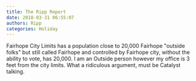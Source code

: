 ```yaml
---
title: The Ripp Report
date: 2018-03-31 06:55:07
authors: Ripp
categories: Holiday
---
```


 Fairhope City Limits has a population close to 20,000 Fairhope "outside  folks" but still called Fairhope and controlled by Fairhope city, without the ability to vote, has 20,000. I am an Outside person however my office is 3 feet from the city limits. What a ridiculous argument, must be Catalyst talking.